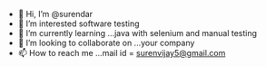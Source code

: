 - 👋 Hi, I’m @surendar
- 👀 I’m interested software testing
- 🌱 I’m currently learning ...java with selenium and manual testing
- 💞️ I’m looking to collaborate on ...your company
- 📫 How to reach me ...mail id = surenvijay5@gmail.com

<!---
suren3298/suren3298 is a ✨ special ✨ repository because its `README.md` (this file) appears on your GitHub profile.
You can click the Preview link to take a look at your changes.
--->
